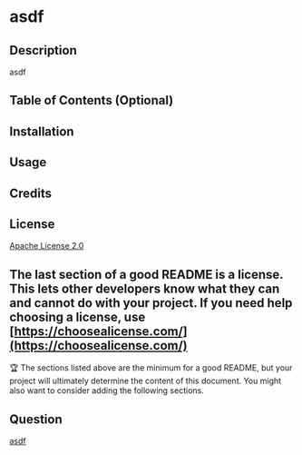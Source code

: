 
# asdf
## Description 
asdf
## Table of Contents (Optional)
## Installation
## Usage 
## Credits
## License
[Apache License 2.0](https://www.apache.org/licenses/LICENSE-2.0.html)

The last section of a good README is a license. This lets other developers know what they can and cannot do with your project. If you need help choosing a license, use [https://choosealicense.com/](https://choosealicense.com/)
---
🏆 The sections listed above are the minimum for a good README, but your project will ultimately determine the content of this document. You might also want to consider adding the following sections.
## Question
[asdf](https://github.com/asdf)
